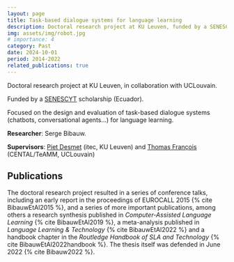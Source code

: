 ```yaml
---
layout: page
title: Task-based dialogue systems for language learning
description: Doctoral research project at KU Leuven, funded by a SENESCYT scholarship (Ecuador)
img: assets/img/robot.jpg
# importance: 4
category: Past
date: 2024-10-01
period: 2014-2022
related_publications: true
---
```


Doctoral research project at KU Leuven, in collaboration with UCLouvain.

Funded by a [SENESCYT](https://www.educacionsuperior.gob.ec/) scholarship (Ecuador).

Focused on the design and evaluation of task-based dialogue systems (chatbots, conversational agents...) for language learning.

**Researcher**: Serge Bibauw.

**Supervisors**: [Piet Desmet](https://itec.kuleuven-kulak.be/team-2/piet-desmet/) (itec, KU Leuven) and [Thomas François](https://cental.uclouvain.be/team/tfrancois/) (CENTAL/TeAMM, UCLouvain)

## Publications

The doctoral research project resulted in a series of conference talks, including an early report in the proceedings of EUROCALL 2015 {% cite BibauwEtAl2015 %}, and a series of more important publications, among others a research synthesis published in _Computer-Assisted Language Learning_ {% cite BibauwEtAl2019 %}, a meta-analysis published in _Language Learning & Technology_ {% cite BibauwEtAl2022 %} and a handbook chapter in the _Routledge Handbook of SLA and Technology_ {% cite BibauwEtAl2022handbook %}. The thesis itself was defended in June 2022 {% cite Bibauw2022 %}.
